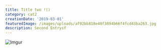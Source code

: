```yaml
---
title: Title two !()
category: cat2
creationDate: '2019-03-01'
featuredImage: /images/uploads/af92bb818e40f3894b66f4fcd43ba263.jpg
description: Second Entrysf
---
```

![Imgur](https://i.imgur.com/IvK9sbK.jpg)
